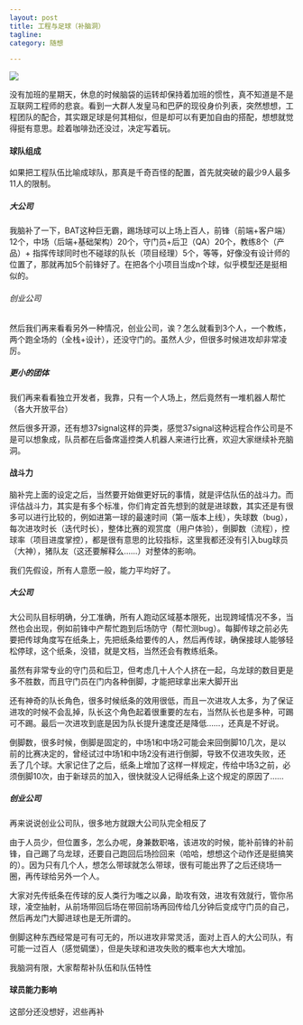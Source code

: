 ```yaml
---
layout: post
title: 工程与足球（补脑洞）
tagline: 
category: 随想

---
```


![](https://trello-attachments.s3.amazonaws.com/5077867e6c9e9ab02045024b/525ad4dbd9df745211000332/2e9442201c9d8756ffb32e07e341dfa8/upload_2013-10-14_at_1.14.14_am.png_500x117.png)

没有加班的星期天，休息的时候脑袋的运转却保持着加班的惯性，真不知道是不是互联网工程师的悲哀。看到一大群人发皇马和巴萨的现役身价列表，突然想想，工程团队的配合，其实跟足球是何其相似，但是却可以有更加自由的搭配，想想就觉得挺有意思。趁着咖啡劲还没过，决定写着玩。

#### 球队组成

如果把工程队伍比喻成球队，那真是千奇百怪的配置，首先就突破的最少9人最多11人的限制。

##### 大公司

我脑补了一下，BAT这种巨无霸，踢场球可以上场上百人，前锋（前端+客户端）12个，中场（后端+基础架构）20个，守门员+后卫（QA）20个，教练8个（产品）+ 指挥传球同时也不碰球的队长（项目经理）5个，等等，好像没有设计师的位置了，那就再加5个前锋好了。在把各个小项目当成n个球，似乎模型还是挺相似的。

###### 创业公司

然后我们再来看看另外一种情况，创业公司，诶？怎么就看到3个人，一个教练，两个跑全场的（全栈+设计），还没守门的。虽然人少，但很多时候进攻却非常凌厉。

##### 更小的团体

我们再来看看独立开发者，我靠，只有一个人场上，然后竟然有一堆机器人帮忙（各大开放平台）

然后很多开源，还有想37signal这样的异类，感觉37signal这种远程合作公司是不是可以想象成，队员都在后备席遥控类人机器人来进行比赛，欢迎大家继续补充脑洞。

#### 战斗力

脑补完上面的设定之后，当然要开始做更好玩的事情，就是评估队伍的战斗力。而评估战斗力，其实是有多个标准，你们肯定首先想到的就是进球数，其实还是有很多可以进行比较的，例如进第一球的最速时间（第一版本上线），失球数（bug），每次进攻时长（迭代时长），整体比赛的观赏度（用户体验），倒脚数（流程），控球率（项目进度掌控），都是很有意思的比较指标，这里我都还没有引入bug球员（大神），猪队友（这还要解释么……）对整体的影响。

我们先假设，所有人意愿一般，能力平均好了。

##### 大公司

大公司队目标明确，分工准确，所有人跑动区域基本限死，出现跨域情况不多，当然也会出现，例如前锋中产帮忙跑到后场防守（帮忙测bug）。每脚传球之前必先要把传球角度写在纸条上，先把纸条给要传的人，然后再传球，确保接球人能够轻松停球，这个纸条，没错，就是文档，当然还会有教练纸条。

虽然有非常专业的守门员和后卫，但考虑几十人个人挤在一起，乌龙球的数目更是多不胜数，而且守门员在门内各种倒脚，才能把球拿出来大脚开出

还有神奇的队长角色，很多时候纸条的效用很低，而且一次进攻人太多，为了保证进攻的时候不会乱掉，队长这个角色起着很重要的左右，当然队长也是多种，可踢可不踢。最后一次进攻到底是因为队长提升速度还是降低……，还真是不好说。

倒脚数，很多时候，倒脚是固定的，中场1和中场2可能会来回倒脚10几次，是以前的比赛决定的，曾经试过中场1和中场2没有进行倒脚，导致不仅进攻失败，还丢了几个球。大家记住了之后，纸条上增加了这样一样规定，传给中场3之前，必须倒脚10次，由于新球员的加入，很快就没人记得纸条上这个规定的原因了……

##### 创业公司

再来说说创业公司队，很多地方就跟大公司队完全相反了

由于人员少，但位置多，怎么办呢，身兼数职咯，该进攻的时候，能补前锋的补前锋，自己踢了乌龙球，还要自己跑回后场捡回来（哈哈，想想这个动作还是挺搞笑的）。因为只有几个人，想怎么带球就怎么带球，很有可能出界了之后还绕场一圈，再传球给另外一个人。

大家对先传纸条在传球的反人类行为嗤之以鼻，助攻有效，进攻有效就行，管你吊球，凌空抽射，从前场带回后场在带回前场再回传给几分钟后变成守门员的自己，然后再龙门大脚进球也是无所谓的。

倒脚这种东西经常是可有可无的，所以进攻非常灵活，面对上百人的大公司队，有可能一过百人（感觉碉堡），但是失球和进攻失败的概率也大大增加。



我脑洞有限，大家帮帮补队伍和队伍特性

#### 球员能力影响

这部分还没想好，迟些再补
 
